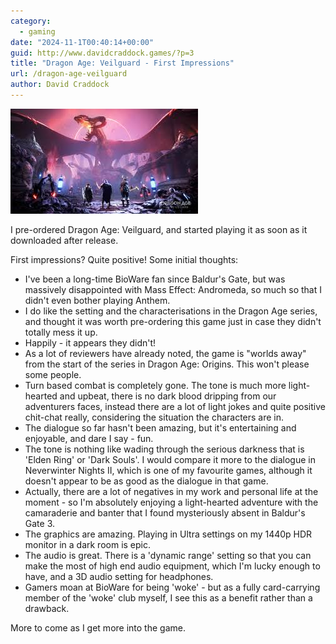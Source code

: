 ```yaml
---
category:
  - gaming
date: "2024-11-1T00:40:14+00:00"
guid: http://www.davidcraddock.games/?p=3
title: "Dragon Age: Veilguard - First Impressions"
url: /dragon-age-veilguard
author: David Craddock
---
```


![image](veil.png)

I pre-ordered Dragon Age: Veilguard, and started playing it as soon as it downloaded after release.

First impressions? Quite positive! Some initial thoughts:

* I've been a long-time BioWare fan since Baldur's Gate, but was massively disappointed with Mass Effect: Andromeda, so much so that I didn't even bother playing Anthem.
* I do like the setting and the characterisations in the Dragon Age series, and thought it was worth pre-ordering this game just in case they didn't totally mess it up.
* Happily - it appears they didn't!
* As a lot of reviewers have already noted, the game is "worlds away" from the start of the series in Dragon Age: Origins. This won't please some people.
* Turn based combat is completely gone. The tone is much more light-hearted and upbeat, there is no dark blood dripping from our adventurers faces, instead there are a lot of light jokes and quite positive chit-chat really, considering the situation the characters are in.
* The dialogue so far hasn't been amazing, but it's entertaining and enjoyable, and dare I say - fun.
* The tone is nothing like wading through the serious darkness that is 'Elden Ring' or 'Dark Souls'. I would compare it more to the dialogue in Neverwinter Nights II, which is one of my favourite games, although it doesn't appear to be as good as the dialogue in that game.
* Actually, there are a lot of negatives in my work and personal life at the moment - so I'm absolutely enjoying a light-hearted adventure with the camaraderie and banter that I found mysteriously absent in Baldur's Gate 3.
* The graphics are amazing. Playing in Ultra settings on my 1440p HDR monitor in a dark room is epic.
* The audio is great. There is a 'dynamic range' setting so that you can make the most of high end audio equipment, which I'm lucky enough to have, and a 3D audio setting for headphones.
* Gamers moan at BioWare for being 'woke' - but as a fully card-carrying member of the 'woke' club myself, I see this as a benefit rather than a drawback.

More to come as I get more into the game.


